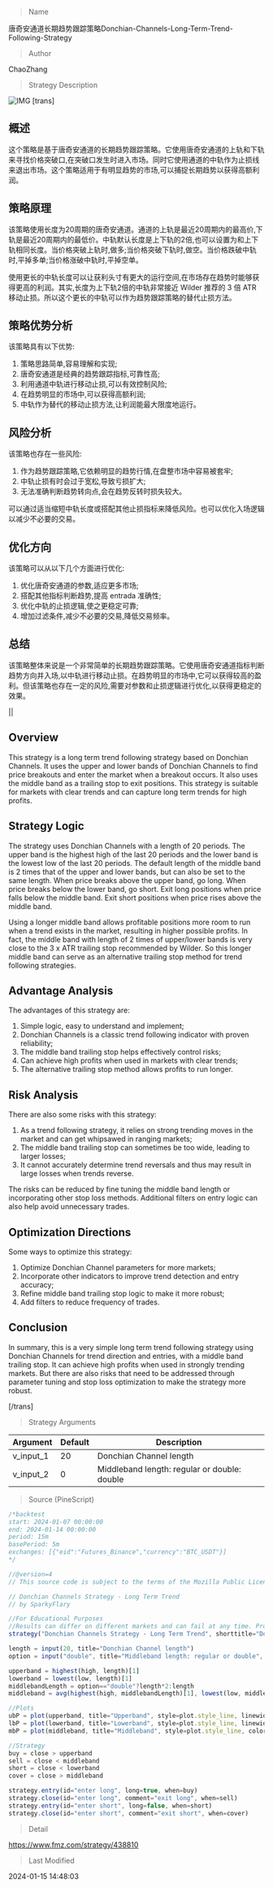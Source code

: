 
> Name

唐奇安通道长期趋势跟踪策略Donchian-Channels-Long-Term-Trend-Following-Strategy

> Author

ChaoZhang

> Strategy Description

![IMG](https://www.fmz.com/upload/asset/633209937ee3052d09.png)
[trans]

## 概述

这个策略是基于唐奇安通道的长期趋势跟踪策略。它使用唐奇安通道的上轨和下轨来寻找价格突破口,在突破口发生时进入市场。同时它使用通道的中轨作为止损线来退出市场。这个策略适用于有明显趋势的市场,可以捕捉长期趋势以获得高额利润。

## 策略原理

该策略使用长度为20周期的唐奇安通道。通道的上轨是最近20周期内的最高价,下轨是最近20周期内的最低价。中轨默认长度是上下轨的2倍,也可以设置为和上下轨相同长度。当价格突破上轨时,做多;当价格突破下轨时,做空。当价格跌破中轨时,平掉多单;当价格涨破中轨时,平掉空单。

使用更长的中轨长度可以让获利头寸有更大的运行空间,在市场存在趋势时能够获得更高的利润。其实,长度为上下轨2倍的中轨非常接近 Wilder 推荐的 3 倍 ATR 移动止损。所以这个更长的中轨可以作为趋势跟踪策略的替代止损方法。

## 策略优势分析

该策略具有以下优势:

1. 策略思路简单,容易理解和实现;
2. 唐奇安通道是经典的趋势跟踪指标,可靠性高;  
3. 利用通道中轨进行移动止损,可以有效控制风险;
4. 在趋势明显的市场中,可以获得高额利润;
5. 中轨作为替代的移动止损方法,让利润能最大限度地运行。

## 风险分析

该策略也存在一些风险:

1. 作为趋势跟踪策略,它依赖明显的趋势行情,在盘整市场中容易被套牢;
2. 中轨止损有时会过于宽松,导致亏损扩大;
3. 无法准确判断趋势转向点,会在趋势反转时损失较大。

可以通过适当缩短中轨长度或搭配其他止损指标来降低风险。也可以优化入场逻辑以减少不必要的交易。

## 优化方向 

该策略可以从以下几个方面进行优化:

1. 优化唐奇安通道的参数,适应更多市场;
2. 搭配其他指标判断趋势,提高 entrada 准确性; 
3. 优化中轨的止损逻辑,使之更稳定可靠;
4. 增加过滤条件,减少不必要的交易,降低交易频率。

## 总结

该策略整体来说是一个非常简单的长期趋势跟踪策略。它使用唐奇安通道指标判断趋势方向并入场,以中轨进行移动止损。在趋势明显的市场中,它可以获得较高的盈利。但该策略也存在一定的风险,需要对参数和止损逻辑进行优化,以获得更稳定的效果。

|| 

## Overview

This strategy is a long term trend following strategy based on Donchian Channels. It uses the upper and lower bands of Donchian Channels to find price breakouts and enter the market when a breakout occurs. It also uses the middle band as a trailing stop to exit positions. This strategy is suitable for markets with clear trends and can capture long term trends for high profits.  

## Strategy Logic

The strategy uses Donchian Channels with a length of 20 periods. The upper band is the highest high of the last 20 periods and the lower band is the lowest low of the last 20 periods. The default length of the middle band is 2 times that of the upper and lower bands, but can also be set to the same length. When price breaks above the upper band, go long. When price breaks below the lower band, go short. Exit long positions when price falls below the middle band. Exit short positions when price rises above the middle band.

Using a longer middle band allows profitable positions more room to run when a trend exists in the market, resulting in higher possible profits. In fact, the middle band with length of 2 times of upper/lower bands is very close to the 3 x ATR trailing stop recommended by Wilder. So this longer middle band can serve as an alternative trailing stop method for trend following strategies.  

## Advantage Analysis  

The advantages of this strategy are:

1. Simple logic, easy to understand and implement;
2. Donchian Channels is a classic trend following indicator with proven reliability;   
3. The middle band trailing stop helps effectively control risks;
4. Can achieve high profits when used in markets with clear trends; 
5. The alternative trailing stop method allows profits to run longer.

## Risk Analysis

There are also some risks with this strategy:

1. As a trend following strategy, it relies on strong trending moves in the market and can get whipsawed in ranging markets;
2. The middle band trailing stop can sometimes be too wide, leading to larger losses; 
3. It cannot accurately determine trend reversals and thus may result in large losses when trends reverse.

The risks can be reduced by fine tuning the middle band length or incorporating other stop loss methods. Additional filters on entry logic can also help avoid unnecessary trades.

## Optimization Directions

Some ways to optimize this strategy:

1. Optimize Donchian Channel parameters for more markets;
2. Incorporate other indicators to improve trend detection and entry accuracy;
3. Refine middle band trailing stop logic to make it more robust; 
4. Add filters to reduce frequency of trades.

## Conclusion

In summary, this is a very simple long term trend following strategy using Donchian Channels for trend direction and entries, with a middle band trailing stop. It can achieve high profits when used in strongly trending markets. But there are also risks that need to be addressed through parameter tuning and stop loss optimization to make the strategy more robust.

[/trans]

> Strategy Arguments



|Argument|Default|Description|
|----|----|----|
|v_input_1|20|Donchian Channel length|
|v_input_2|0|Middleband length: regular or double: double|regular|


> Source (PineScript)

``` javascript
/*backtest
start: 2024-01-07 00:00:00
end: 2024-01-14 00:00:00
period: 15m
basePeriod: 5m
exchanges: [{"eid":"Futures_Binance","currency":"BTC_USDT"}]
*/

//@version=4
// This source code is subject to the terms of the Mozilla Public License 2.0 at https://mozilla.org/MPL/2.0/

// Donchian Channels Strategy - Long Term Trend
// by SparkyFlary

//For Educational Purposes
//Results can differ on different markets and can fail at any time. Profit is not guaranteed.
strategy("Donchian Channels Strategy - Long Term Trend", shorttitle="Donchian Channels LT Strategy", overlay=true)

length = input(20, title="Donchian Channel length")
option = input("double", title="Middleband length: regular or double", options=["regular","double"])

upperband = highest(high, length)[1]
lowerband = lowest(low, length)[1]
middlebandLength = option=="double"?length*2:length
middleband = avg(highest(high, middlebandLength)[1], lowest(low, middlebandLength)[1])

//Plots
ubP = plot(upperband, title="Upperband", style=plot.style_line, linewidth=2)
lbP = plot(lowerband, title="Lowerband", style=plot.style_line, linewidth=2)
mbP = plot(middleband, title="Middleband", style=plot.style_line, color=color.maroon, linewidth=2)

//Strategy
buy = close > upperband
sell = close < middleband
short = close < lowerband
cover = close > middleband

strategy.entry(id="enter long", long=true, when=buy)
strategy.close(id="enter long", comment="exit long", when=sell)
strategy.entry(id="enter short", long=false, when=short)
strategy.close(id="enter short", comment="exit short", when=cover)
```

> Detail

https://www.fmz.com/strategy/438810

> Last Modified

2024-01-15 14:48:03

